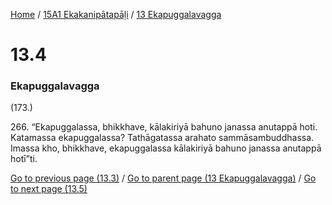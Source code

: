 
[Home](/) / [15A1 Ekakanipātapāḷi](../../15A1.md) / [13 Ekapuggalavagga](../13.md)

# 13.4

### Ekapuggalavagga

(173.)

266\. “Ekapuggalassa, bhikkhave, kālakiriyā bahuno janassa anutappā hoti. Katamassa ekapuggalassa? Tathāgatassa arahato sammāsambuddhassa. Imassa kho, bhikkhave, ekapuggalassa kālakiriyā bahuno janassa anutappā hotī”ti.

[Go to previous page (13.3)](13.3.md) / [Go to parent page (13 Ekapuggalavagga)](../13.md) / [Go to next page (13.5)](13.5.md)


